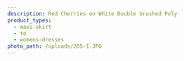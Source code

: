 ```yaml
---
description: Red Cherries on White Double brushed Poly
product_types:
  - maxi-skirt
  - to
  - womens-dresses
photo_path: /uploads/205-1.JPG
---
```

